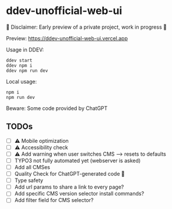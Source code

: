 # ddev-unofficial-web-ui

🚧 Disclaimer: Early preview of a private project, work in progress 🚧

Preview: https://ddev-unofficial-web-ui.vercel.app

Usage in DDEV:

```
ddev start
ddev npm i
ddev npm run dev
```

Local usage:

```
npm i
npm run dev
```

Beware: Some code provided by ChatGPT

## TODOs

- [ ] ⚠️ Mobile optimization
- [ ] ⚠️ Accessibility check
- [ ] ⚠️ Add warning when user switches CMS --> resets to defaults
- [ ] TYPO3 not fully automated yet (webserver is asked)
- [ ] Add all CMSes
- [ ] Quality Check for ChatGPT-generated code 🤖
- [ ] Type safety
- [ ] Add url params to share a link to every page?
- [ ] Add specific CMS version selector install commands?
- [ ] Add filter field for CMS selector?
